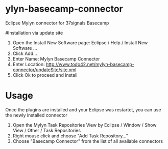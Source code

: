 ylyn-basecamp-connector
========================

Eclipse Mylyn connector for 37signals Basecamp

#Installation via update site
1. Open the Install New Software page: Eclipse / Help / Install New Software ...
2. Click Add...
3. Enter Name: Mylyn Basecamp Connector
4. Enter Location: http://www.todo42.net/mylyn-basecamp-connector/updateSite/site.xml
5. Click Ok to proceed and install

# Usage
Once the plugins are installed and your Eclipse was restartet, you can use the newly installed connector
1. Open the Mylyn Task Repositories View by Eclipse / Window / Show View / Other / Task Repositories
2. Right mouse click and choose "Add Task Repository..."
3. Choose "Basecamp Connector" from the list of all available connectors
